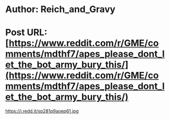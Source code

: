 # Author: Reich_and_Gravy
# Post URL: [https://www.reddit.com/r/GME/comments/mdthf7/apes_please_dont_let_the_bot_army_bury_this/](https://www.reddit.com/r/GME/comments/mdthf7/apes_please_dont_let_the_bot_army_bury_this/)


https://i.redd.it/sp281p9aoep61.jpg